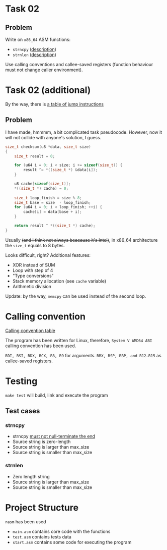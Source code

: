 # Task 02

## Problem

Write on `x86_64` ASM functions:
- `strncpy` ([description](https://www.cplusplus.com/reference/cstring/strncpy/))
- `strnlen` ([description](https://www.cplusplus.com/reference/cstring/strnlen/))

Use calling conventions and callee-saved registers (function behaviour must not change caller environment).

# Task 02 (additional)

By the way, there is [a table of jump instructions](https://stackoverflow.com/a/27284932/14142236)

## Problem

I have made, hmmmm, a bit complicated task pseudocode.
However, now it will not collide with anyone's solution, I guess.

```c
size_t checksum(u8 *data, size_t size)
{
    size_t result = 0;

    for (u64 i = 0; i < size; i += sizeof(size_t)) {
        result ^= *((size_t *) &data[i]);
    }

    u8 cache[sizeof(size_t)];
    *((size_t *) cache) = 0;
    
    size_t loop_finish = size % 8;
    size_t base = size  - loop_finish;
    for (u64 i = 0; i < loop_finish; ++i) {
        cache[i] = data[base + i];
    }

    return result ^ *((size_t *) cache);
}
```

Usually ~~(and I think not always beacause it's Intel)~~, in x86_64 architecture the `size_t` equals to 8 bytes.

Looks difficult, right?
Additional features:
- XOR instead of SUM
- Loop with step of 4
- "Type conversions"
- Stack memory allocation (see `cache` variable)
- Arithmetic division

Update: by the way, `memcpy` can be used instead of the second loop.

# Calling convention

[Calling convention table](https://en.wikipedia.org/wiki/X86_calling_conventions#List_of_x86_calling_conventions)

The program has been written for Linux, therefore, `System V AMD64 ABI` calling convention has been used.

`RDI, RSI, RDX, RCX, R8, R9` for arguments.
`RBX, RSP, RBP, and R12–R15` as callee-saved registers.

# Testing

`make test` will build, link and execute the program

## Test cases

### strncpy

- strncpy [must not null-terminate the end](https://stackoverflow.com/questions/1453876/why-does-strncpy-not-null-terminate)
- Source string is zero-length
- Source string is larger than max_size
- Source string is smaller than max_size

### strnlen

- Zero length string
- Source string is larger than max_size
- Source string is smaller than max_size

# Project Structure

`nasm` has been used

- `main.asm` contains core code with the functions
- `test.asm` contains tests data
- `start.asm` contains some code for executing the program
